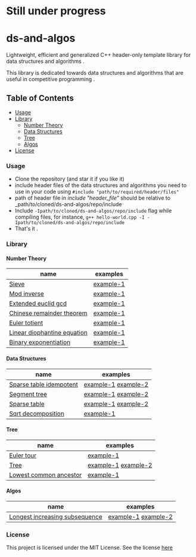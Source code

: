 # Still under progress
# ds-and-algos
Lightweight, efficient and generalized C++ header-only template library for data structures and algorithms .

This library is dedicated towards data structures and algorithms that are useful in competitive programming . 

## Table of Contents 
- [Usage](#usage)
- [Library](#library)
  - [Number Theory](#number-theory)
  - [Data Structures](#data-structures)
  - [Tree](#tree)
  - [Algos](#algos)
- [License](#license)

### Usage
- Clone the repository (and star it if you like it)
- include header files of the data structures and algorithms you need to use in your code using `#include "path/to/required/header/files"`
- path of header file in _include "header_file"_ should be relative to _path/to/cloned/ds-and-algos/repo/include
- Include `-Ipath/to/cloned/ds-and-algos/repo/include` flag while compiling files, for instance, `g++ hello-world.cpp -I -Ipath/to/cloned/ds-and-algos/repo/include`
- That's it .
### Library

#### Number Theory
| name                                                                                        | examples                                                                      |
|---------------------------------------------------------------------------------------------|-------------------------------------------------------------------------------|
| [Sieve](include/dragon/number-theory/sieve.hpp)                                             | [example-1](examples/number-theory/sieve/example-1.cpp)                       |
| [Mod inverse](include/dragon/number-theory/mod-inverse.hpp)                                 | [example-1](examples/number-theory/mod-inverse/example-1.cpp)                 |
| [Extended euclid gcd](include/dragon/number-theory/extended-euclid-gcd.hpp)                 | [example-1](examples/number-theory/extended-euclid-gcd/example-1.cpp)         |
| [Chinese remainder theorem](include/dragon/number-theory/chinese-remainder-theorem.hpp)     | [example-1](examples/number-theory/chinese-remainder-theorem/example-1.cpp)   |
| [Euler totient](include/dragon/number-theory/euler-totient.hpp)                             | [example-1](examples/number-theory/euler-totient/example-1.cpp)               |
| [Linear diophantine equation](include/dragon/number-theory/linear-diophantine-equation.hpp) | [example-1](examples/number-theory/linear-diophantine-equation/example-1.cpp) |
| [Binary exponentiation](include/dragon/number-theory/binary-exponentiation.hpp)             | [example-1](examples/number-theory/binary-exponentiation/example-1.cpp)       |

#### Data Structures
| name                                                                     | examples                                                                                                                      |
|--------------------------------------------------------------------------|-------------------------------------------------------------------------------------------------------------------------------|
| [Sparse table idempotent](include/dragon/ds/sparse-table-idempotent.hpp) | [example-1](examples/ds/sparse-table-idempotent/example-1.cpp) [example-2](examples/ds/sparse-table-idempotent/example-2.cpp) |
| [Segment tree](include/dragon/ds/segment-tree.hpp)                       | [example-1](examples/ds/segment-tree/example-1.cpp) [example-2](examples/ds/segment-tree/example-2.cpp)                       |
| [Sparse table](include/dragon/ds/sparse-table.hpp)                       | [example-1](examples/ds/sparse-table/example-1.cpp) [example-2](examples/ds/sparse-table/example-2.cpp)                       |
| [Sqrt decomposition](include/dragon/ds/sqrt-decomposition.hpp)           | [example-1](examples/ds/sqrt-decomposition/example-1.cpp)                                                                     |

#### Tree
| name                                                                     | examples                                                                                    |
|--------------------------------------------------------------------------|---------------------------------------------------------------------------------------------|
| [Euler tour](include/dragon/tree/euler-tour.hpp)                         | [example-1](examples/tree/euler-tour/example-1.cpp)                                         |
| [Tree](include/dragon/tree/tree.hpp)                                     | [example-1](examples/tree/tree/example-1.cpp) [example-2](examples/tree/tree/example-2.cpp) |
| [Lowest common ancestor](include/dragon/tree/lowest-common-ancestor.hpp) | [example-1](examples/tree/lowest-common-ancestor/example-1.cpp)                             |

#### Algos
| name                                                                                      | examples                                                                                                                                          |
|-------------------------------------------------------------------------------------------|---------------------------------------------------------------------------------------------------------------------------------------------------|
| [Longest increasing subsequence](include/dragon/algos/longest-increasing-subsequence.hpp) | [example-1](examples/algos/longest-increasing-subsequence/example-1.cpp) [example-2](examples/algos/longest-increasing-subsequence/example-2.cpp) |





### License
This project is licensed under the MIT License. See the license [here](LICENSE)
